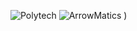 ![Polytech](http://www.polytechnice.fr/jahia/jsp/jahia/templates/inc/img/polytech_nice-sophia.png)
![ArrowMatics](https://image.noelshack.com/fichiers/2018/03/3/1516189331-arrowmatics.png)
)
